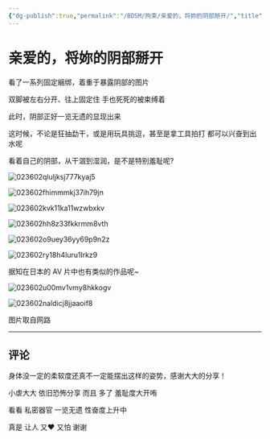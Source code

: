 ```yaml
---
{"dg-publish":true,"permalink":"/BDSM/拘束/亲爱的，将妳的阴部掰开/","title":"亲爱的，将妳的阴部掰开","tags":["捆绑","阴部暴露","羞耻"]}
---
```



# 亲爱的，将妳的阴部掰开

看了一系列固定綑绑，着重于暴露阴部的图片

双脚被左右分开、往上固定住
手也死死的被束缚着

此时，阴部正好一览无遗的显现出来

这时候，不论是狂抽勐干，或是用玩具挑逗，甚至是拿工具拍打
都可以兴奋到出水呢

看着自己的阴部，从干涸到湿润，是不是特别羞耻呢?

![023602qluljksj777kyaj5](https://wikijs-pics.zfeny.me/wikijs/img/2025/02/739b9b21ab5aa0bb14a4dcf4871a1be4.jpg)

![023602fhimmmkj37ih79jn](https://wikijs-pics.zfeny.me/wikijs/img/2025/02/8e378d4599e883a880f4e3e9bbb1a5b4.jpg)

![023602kvk11ka11wzwbxkv](https://wikijs-pics.zfeny.me/wikijs/img/2025/02/69a4bf965c355e4a3ffa97d421c2fe61.jpg)

![023602hh8z33fkkrmm8vth](https://wikijs-pics.zfeny.me/wikijs/img/2025/02/c9baceed878066fb8f3cee3328a77341.jpg)

![023602o9uey36yy69p9n2z](https://wikijs-pics.zfeny.me/wikijs/img/2025/02/7f468664051aa592ef2c974af828af81.jpg)

![023602ry18h4luru1lrkz9](https://wikijs-pics.zfeny.me/wikijs/img/2025/02/cf8e15a586617b305999c455d83be430.jpg)

据知在日本的 AV 片中也有类似的作品呢~

![023602u00mv1vmy8hkkogv](https://wikijs-pics.zfeny.me/wikijs/img/2025/02/c79b3926bb6430b0cc7f311ed768e1c3.jpg)

![023602naldicj8jjaaoif8](https://wikijs-pics.zfeny.me/wikijs/img/2025/02/3849caa924705d5facaab7ca78cc318c.jpg)

图片取自网路

---
## 评论

身体没一定的柔软度还真不一定能摆出这样的姿势，感谢大大的分享！

小虐大大 依旧恐怖分享 而且 多了 羞耻度大开哊

看看 私密器官 一览无遗 性奋度上升中

真是 让人 又❤️ 又怕 谢谢